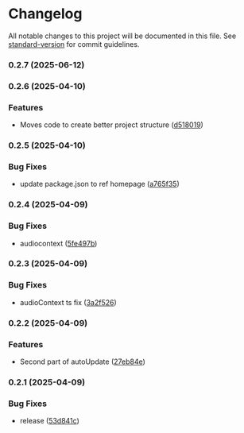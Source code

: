 # Changelog

All notable changes to this project will be documented in this file. See [standard-version](https://github.com/conventional-changelog/standard-version) for commit guidelines.

### 0.2.7 (2025-06-12)

### 0.2.6 (2025-04-10)


### Features

* Moves code to create better project structure ([d518019](https://github.com/jerobas/queemo/commit/d518019962a53eb654c5cd94ff158368c23098b3))

### 0.2.5 (2025-04-10)


### Bug Fixes

* update package.json to ref homepage ([a765f35](https://github.com/jerobas/queemo/commit/a765f358a99dccd8daa8ce04a63ef2cea17b0736))

### 0.2.4 (2025-04-09)


### Bug Fixes

* audiocontext ([5fe497b](https://github.com/jerobas/queemo/commit/5fe497b7ac03b05cd570e7c78535f47735c887a1))

### 0.2.3 (2025-04-09)


### Bug Fixes

* audioContext ts fix ([3a2f526](https://github.com/jerobas/queemo/commit/3a2f52654ffbcbab0cbc5d6ddd6866aec20215a8))

### 0.2.2 (2025-04-09)


### Features

* Second part of autoUpdate ([27eb84e](https://github.com/jerobas/queemo/commit/27eb84e0500ae5e9f84db3774bc6ce103ee0efeb))

### 0.2.1 (2025-04-09)


### Bug Fixes

* release ([53d841c](https://github.com/jerobas/queemo/commit/53d841cc21c3f683beda7f9fa9b6e8d70fe48f16))